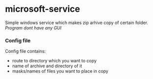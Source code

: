 # microsoft-service
Simple windows service which makes zip arhive copy of certain folder. 
*Program dont have any GUI*
### Config file
Config file contains:
  - route to directory which you want to copy
  - name of archive and directory of it
  - masks/names of files you want to place in copy
